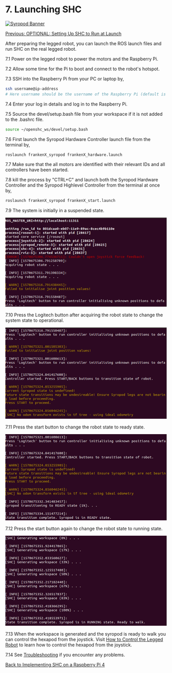 # 7. Launching SHC

[![Syropod Banner](https://i.imgur.com/QyMTwG3.jpg "CSIRO Robotics")](https://research.csiro.au/robotics/)

[Previous: OPTIONAL: Setting Up SHC to Run at Launch](shc_raspi4_run_at_launch.md)

After preparing the legged robot, you can launch the ROS launch files and run SHC on the real legged robot.

7.1 Power on the legged robot to power the motors and the Raspberry Pi.

7.2 Allow some time for the Pi to boot and connect to the robot's hotspot.

7.3 SSH into the Raspberry Pi from your PC or laptop by,

```bash
ssh username@ip-address
# Here username should be the username of the Raspberry Pi (default is pi) and ip-address should be the one set in step 5
```

7.4 Enter your log in details and log in to the Raspberry Pi.

7.5 Source the devel/setup.bash file from your workspace if it is not added to the .bashrc file.

```bash
source ~/openshc_ws/devel/setup.bash
```

7.6 First launch the Syropod Hardware Controller launch file from the terminal by,

```bash
roslaunch frankenX_syropod frankenX_hardware.launch
```

7.7 Make sure that the all motors are identified with their relevant IDs and all controllers have been started.

7.8  kill the process by "CTRL+C" and launch both the Syropod Hardware Controller and the Syropod Highlevel Controller from the terminal at once by,

```bash
roslaunch frankenX_syropod frankenX_start.launch
```

7.9 The system is initially in a suspended state.

![suspended_state](media/suspended_state.png "Suspended State")

7.10 Press the Logitech button after acquiring the robot state to change the system state to operational.

![operational_state](media/operational_state.png "Operational State")

7.11 Press the start button to change the robot state to ready state.

![ready_state](media/ready_state.png "Ready State")

7.12 Press the start button again to change the robot state to running state.

![running_state](media/running_state.png "Running State")

7.13 When the workspace is generated and the syropod is ready to walk you can control the hexapod from the joystick. Visit [How to Control the Legged Robot](shc_guide_hexapod.md) to learn how to control the hexapod from the joystick.

7.14 See [Troubleshooting](troubleshooting.md) if you encounter any problems.

[Back to Implementing SHC on a Raspberry Pi 4](shc_raspi4.md)

